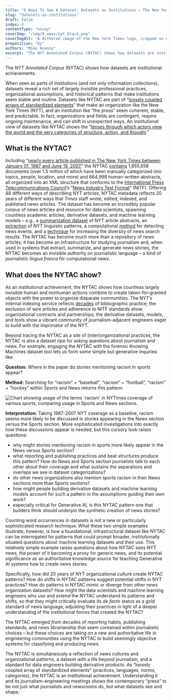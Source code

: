 ```yaml
---
title: "9 Ways To See A Dataset: Datasets as Institutions — The New York Times Annotated Corpus"
slug: "datasets-as-institutions"
draft: false
index: 0
contentType: "essay"
coverImg: "/img/9_ways/nyt_black.png"
coverImgAlt: "A dithered image of the New York Times logo, cropped so only the top part of the logo is visible"
preposition: "by"
authors: "Mike Ananny"
excerpt: "The NYT Annotated Corpus (NYTAC) shows how datasets are institutional achievements."
---
```


The _NYT Annotated Corpus_ (NYTAC) shows how datasets are institutional achievements.

When seen as parts of institutions (and not only information collections), datasets reveal a rich set of largely invisible professional practices, organizational assumptions, and historical patterns that make institutions seem stable and routine. Datasets like NYTAC are part of “[loosely coupled arrays of standardized elements](https://web.stanford.edu/~woodyp/papers/dimaggioandpowell_intro.pdf)” that make an organization like the New York Times (NYT), and an institution like “the press” seem coherent, stable, and predictable. In fact, organizations and fields are contingent, require ongoing maintenance, and can shift in unexpected ways. An _institutional_ view of datasets like NYTAC shows the “[lenses through which actors view the world and the very categories of structure, action, and thought](https://web.stanford.edu/~woodyp/papers/dimaggioandpowell_intro.pdf).”

## What is the NYTAC?

Including “[nearly every article published in The New York Times between January 01, 1987 and June 19, 2007](https://catalog.ldc.upenn.edu/docs/LDC2008T19/new_york_times_annotated_corpus.pdf),” the NYTAC [contains](https://graphics8.nytimes.com/packages/images/rd/final.pdf) 1,855,658 documents (over 1.5 million of which have been manually categorized into topics, people, location, and more) and 664,998 human-written abstracts, all organized into an XML structure that conforms to the [International Press Telecommunications Council](https://iptc.org)’s “[News Industry Text Format](https://iptc.org/standards/nitf/)” (NITF). Offering 48 different ways of describing NYT articles, NYTAC metadata reflects 20 years of different ways that _Times_ staff wrote, edited, indexed, and published news articles. The dataset has become an incredibly popular corpus of news articles and resource for data scientists, spawning countless academic articles, derivative datasets, and machine learning models – _e.g._, a [summarization dataset](https://aclanthology.org/N18-1065.pdf) of NYT article abstracts, an [extraction](<https://catalog.ldc.upenn.edu/LDC2018T12#:~:text=Concretely%20Annotated%20New%20York%20Times%20was%20developed%20by%20Johns%20Hopkins,Times%20Annotated%20Corpus%20(LDC2008T19).>) of NYT linguistic patterns, a computational [method](https://dl-acm-org.libproxy1.usc.edu/doi/10.5555/1888339.1888387) for detecting news events, and a [technique](https://rdcu.be/db6UR) for increasing the diversity of news search results. The NYTAC has become much more than a repository of news articles; it has become an infrastructure for studying journalism and, when used in systems that extract, summarize, and generate news stories, the NYTAC becomes an invisible authority on journalistic language – a kind of journalistic _lingua franca_ for computational news.

## What does the NYTAC show?

As an _institutional_ achievement, the NYTAC shows how countless largely invisible human and nonhuman actions combine to create taken-for-granted objects with the power to organize disparate communities. The NYT’s internal indexing service reflects [decades](http://www.jstor.org/stable/25541211) of bibliographic practice; the exclusion of wire articles and adherence to NITF standards show organizational contracts and partnerships; the derivative datasets, models, and tools show a vibrant community of journalism-adjacent engineers eager to build with the imprimatur of the NYT.

Beyond tracing the NYTAC as a site of (inter)organizational practices, the NYTAC is also a dataset ripe for asking questions about journalism and news. For example, engaging the NYTAC with the forensic Knowing Machines dataset tool lets us form some simple but generative inquiries like:

**Question:** Where in the paper do stories mentioning racism in sports appear?

**Method:** Searching for “racism” + “baseball”, “racism” + “football”, “racism” + “hockey” within Sports and News returns this pattern:

![Chart showing usage of the terms 'racism' in NYTimes coverage of various sports, comparing usage in Sports and News sections.](/img/9_ways/graph.png "Chart showing usage of the terms 'racism' in NYTimes coverage of various sports, comparing usage in Sports and News sections.")

**Interpretation:** Taking 1987-2007 NYT coverage as a baseline, racism seems more likely to be discussed in stories appearing in the News section versus the Sports section. More sophisticated investigations into exactly how these discussions appear is needed, but this cursory look raises questions:

- why might stories mentioning racism in sports more likely appear in the News versus Sports section?
- what reporting and publishing practices and beat structures produce this pattern? How do News and Sports section journalists talk to each other about their coverage and what sustains the separations and overlaps we see in dataset categorizations?
- do other news organizations also mention sports racism in their News sections more than Sports sections?
- how might people building derivative datasets and machine learning models account for such a pattern in the assumptions guiding their own work?
- especially critical for Generative AI, is this NYTAC pattern one that builders think _should_ underpin the synthetic creation of news stories?

Counting word occurrences in datasets is not a new or particularly sophisticated research technique. What these two simple examples illustrate, however, is how a foundational, infrastructural dataset like NYTAC can be interrogated for patterns that could prompt broader, institutionally situated questions about machine learning datasets and their use. This relatively simple example raises questions about how NYTAC sees NYT news, the power of it becoming a proxy for generic news, and its potential significance as an authoritative knowledge source for teaching Generative AI systems how to create news stories.

Specifically, how did 20 years of NYT organizational culture create NYTAC patterns? How do shifts in NYTAC patterns suggest potential shifts in NYT practices? How do patterns in NYTAC mimic or diverge from other news organization datasets? How might the data scientists and machine learning engineers who _use_ and _extend_ the NYTAC understand its patterns and shifts, so that they might critically evaluate its _de facto_ status as a gold standard of news language, adjusting their practices in light of a deeper understanding of the institutional forces that created the NYTAC?

The NYTAC _emerged from_ decades of reporting habits, publishing standards, and news librarianship that seem contained within journalistic choices – but these choices are taking on a new and authoritative life in engineering communities using the NYTAC to build seemingly objective systems for classifying and producing news.

The NYTAC is simultaneously a reflection of news cultures and organizational patterns, a dataset with a life beyond journalism, and a standard for data engineers building derivative products. As “loosely coupled array of standardized elements” (practices, languages, norms, categories), the NYTAC is an institutional achievement. Understanding it and its journalism-engineering meetings shows the contemporary “press” to be not just what journalists and newsrooms do, but what datasets see and shape.
